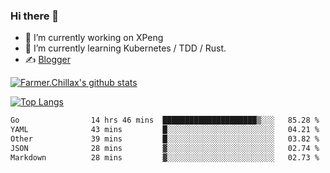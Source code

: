 ### Hi there 👋

- 🔭 I’m currently working on XPeng
- 🌱 I’m currently learning Kubernetes / TDD / Rust.
- ✍️ [Blogger](https://blog.farmer233.top)
<!-- - 🤔 [My Gitee](https://gitee.com/Farmer-chong) -->


[![Farmer.Chillax's github stats](https://github-readme-stats.vercel.app/api?username=FarmerChillax)](https://github.com/anuraghazra/github-readme-stats)

[![Top Langs](https://github-readme-stats.vercel.app/api/top-langs/?username=FarmerChillax&layout=compact&hide=html,css,javascript)](https://github.com/anuraghazra/github-readme-stats)


<a href="https://wakatime.com/@Farmer"> </a>
          <!--START_SECTION:waka-->

```txt
Go                14 hrs 46 mins  █████████████████████▒░░░   85.28 %
YAML              43 mins         █░░░░░░░░░░░░░░░░░░░░░░░░   04.21 %
Other             39 mins         █░░░░░░░░░░░░░░░░░░░░░░░░   03.82 %
JSON              28 mins         ▓░░░░░░░░░░░░░░░░░░░░░░░░   02.74 %
Markdown          28 mins         ▓░░░░░░░░░░░░░░░░░░░░░░░░   02.73 %
```

<!--END_SECTION:waka-->



<!--
**Farmer-chong/Farmer-chong** is a ✨ _special_ ✨ repository because its `README.md` (this file) appears on your GitHub profile.

Here are some ideas to get you started:

- 🔭 I’m currently working on ...
- 🌱 I’m currently learning ...
- 👯 I’m looking to collaborate on ...
- 🤔 I’m looking for help with ...
- 💬 Ask me about ...
- 📫 How to reach me: ...
- 😄 Pronouns: ...
- ⚡ Fun fact: ...
-->
